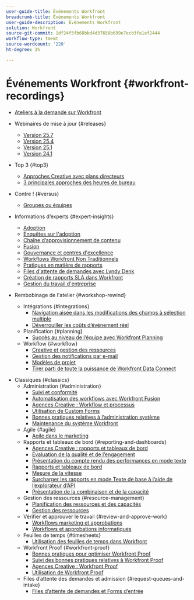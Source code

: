 ```yaml
---
user-guide-title: Événements Workfront
breadcrumb-title: Événements Workfront
user-guide-description: Événements Workfront
solution: Workfront
source-git-commit: 1df24f5fb68bbd4d37658b699e7ecb3fa1ef2444
workflow-type: tm+mt
source-wordcount: '220'
ht-degree: 1%

---
```



# Événements Workfront {#workfront-recordings}

+ [Ateliers à la demande sur Workfront](overview.md)

+ Webinaires de mise à jour {#releases}
   + [Version 25.7](releases/25-7-release-webinar.md)
   + [Version 25.4](releases/25-4-release-webinar.md)
   + [Version 25.1](releases/25-1-release-webinar.md)
   + [Version 24.1](releases/24-1-release-webinar.md)
+ Top 3 {#top3}
   + [Approches Creative avec plans directeurs](top3/blueprints.md)
   + [3 principales approches des heures de bureau](top3/office-hours.md)
+ Contre ! {#versus}
   + [Groupes ou équipes](versus/groups-vs-teams.md)
+ Informations d’experts {#expert-insights}
   + [Adoption](expert-insights/adoption.md)
   + [Enquêtes sur l&#39;adoption](expert-insights/adoption-surveys.md)
   + [Chaîne d’approvisionnement de contenu](expert-insights/content-supply-chain.md)
   + [Fusion](expert-insights/fusion.md)
   + [Gouvernance et centres d&#39;excellence](expert-insights/centers-of-excellence.md)
   + [Workflows Workfront Non Traditionnels](expert-insights/non-traditional-workfront-workflows.md)
   + [Pratiques en matière de rapports](expert-insights/reporting-practices.md)
   + [Files d&#39;attente de demandes avec Lyndy Denk](expert-insights/request-queues.md)
   + [Création de rapports SLA dans Workfront](expert-insights/sla-reporting.md)
   + [Gestion du travail d&#39;entreprise](expert-insights/enterprise-work-management.md)
+ Rembobinage de l&#39;atelier {#workshop-rewind}
   + Intégrations {#integrations}
      + [Navigation aisée dans les modifications des champs à sélection multiple](workshop-rewind/integrations/mulit-select-fields.md)
      + [Déverrouiller les coûts d’événement réel](workshop-rewind/integrations/event-costs.md)
   + Planification {#planning}
      + [Succès au niveau de l’équipe avec Workfront Planning](workshop-rewind/planning/team-success-workfront-planning.md)
   + Workflow {#workflow}
      + [Creative et gestion des ressources](classics/creative-ways-of-managing-resources.md)
      + [Gestion des notifications par e-mail](workshop-rewind/workflow/email-notifications.md)
      + [Modèles de projet](workshop-rewind/workflow/project-templates.md)
      + [Tirer parti de toute la puissance de Workfront Data Connect](workshop-rewind/workflow/data-connect.md)

<!--  + Planning {#planning}
  + Integrations {#integrations}
-->

+ Classiques {#classics}
   + Administration {#administration}
      + [Suivi et conformité](user-groups/audit-trails-and-compliance.md)
      + [Automatisation des workflows avec Workfront Fusion](user-groups/automating-workflows-with-workfront-fusion.md)
      + [Agences Creative : Workflow et processus](user-groups/creative-agencies-workflows-and-process.md)
      + [Utilisation de Custom Forms](user-groups/leveraging-custom-forms.md)
      + [Bonnes pratiques relatives à l’administration système](user-groups/system-admin-best-practices.md)
      + [Maintenance du système Workfront](user-groups/workfront-system-maintenance.md)
   + Agile {#agile}
      + [Agile dans le marketing](user-groups/agile-in-marketing.md)
   + Rapports et tableaux de bord {#reporting-and-dashboards}
      + [Agences Creative : rapports et tableaux de bord](user-groups/creative-agencies-reporting-and-dashboards.md)
      + [Évaluation de la qualité et de l’engagement](classics/gauging-quality-and-engagement.md)
      + [Présentation du compte rendu des performances en mode texte](classics/introduction-to-text-mode-reporting.md)
      + [Rapports et tableaux de bord](user-groups/reporting-and-dashboards.md)
      + [Mesure de la vitesse](classics/measuring-velocity.md)
      + [Surcharger les rapports en mode Texte de base à l’aide de l’explorateur d’API](classics/supercharge-basic-text-mode-reporting-using-the-api-explorer.md)
      + [Présentation de la combinaison et de la capacité](classics/understanding-mix-and-capacity.md)
   + Gestion des ressources {#resource-management}
      + [Planification des ressources et des capacités](user-groups/resource-and-capacity-planning.md)
      + [Gestion des ressources](user-groups/resource-management.md)
   + Vérifier et approuver le travail {#review-and-approve-work}
      + [Workflows marketing et approbations](user-groups/marketing-workflows-and-approvals.md)
      + [Workflows et approbations informatiques](user-groups/it-workflows-and-approvals.md)
   + Feuilles de temps {#timesheets}
      + [Utilisation des feuilles de temps dans Workfront](user-groups/utilizing-timesheets-in-workfront.md)
   + Workfront Proof {#workfront-proof}
      + [Bonnes pratiques pour optimiser Workfront Proof](classics/best-practices-to-maximize-workfront-proof.md)
      + [Suivi des bonnes pratiques relatives à Workfront Proof](classics/follow-up-to-workfront-proof-best-practices.md)
      + [Agences Creative : Workfront Proof](user-groups/creative-agencies-workfront-proof.md)
      + [Utilisation de Workfront Proof](user-groups/leveraging-workfront-proof.md)
   + Files d’attente des demandes et admission {#request-queues-and-intake}
      + [Files d’attente de demandes et Forms d’entrée](user-groups/request-queues-and-intake-forms.md)



